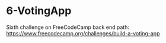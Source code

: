 # 6-VotingApp
Sixth challenge on FreeCodeCamp back end path: https://www.freecodecamp.org/challenges/build-a-voting-app
